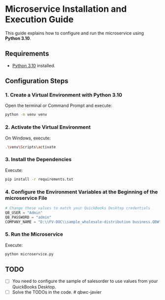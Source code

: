 # Microservice Installation and Execution Guide

This guide explains how to configure and run the microservice using **Python 3.10**.

## Requirements

- [Python 3.10](https://www.python.org/downloads/) installed.
     

## Configuration Steps

### 1. Create a Virtual Environment with Python 3.10

Open the terminal or Command Prompt and execute:

```bash
python -m venv venv
```

### 2. Activate the Virtual Environment

On Windows, execute:

```bash
.\venv\Scripts\activate
```

### 3. Install the Dependencies

Execute:

```bash
pip install -r requirements.txt
```

### 4. Configure the Environment Variables at the Beginning of the microservice File

```python
# Change these values to match your QuickBooks Desktop credentials
QB_USER = "Admin"
QB_PASSWORD = "admin"
COMPANY_NAME = "D:\\FV-DOC\\sample_wholesale-distribution business.QBW"
```


### 5. Run the Microservice

Execute:

```bash
python microservice.py
```

## TODO

- [ ] You need to configure the sample of salesorder to use values from your QuickBooks Desktop.
- [ ] Solve the TODOs in the code.
#   q b w c - j a v i e r  
 